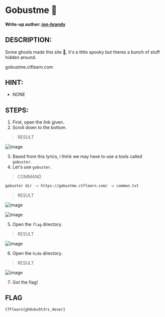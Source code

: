 # Gobustme 👻
#### Write-up author: [jon-brandy](https://github.com/jon-brandy)
## DESCRIPTION:
Some ghosts made this site 👻, it's a little spooky but theres a bunch of stuff hidden around. 

gobustme.ctflearn.com

## HINT:
- NONE

## STEPS:
1. First, open the link given.
2. Scroll down to the bottom.

> RESULT

![image](https://user-images.githubusercontent.com/70703371/194578634-43d39523-06b4-4de1-8d38-25e2fa2d8675.png)


3. Based from this lyrics, i think we may have to use a tools called `gobuster`.
4. Let's use `gobuster`. 

> COMMAND

```sh
gobuster dir -u https://gobustme.ctflearn.com/ -w common.txt
```

> RESULT

![image](https://user-images.githubusercontent.com/70703371/194579893-1b40e55a-e3e9-4f06-bb82-1796e82e94bc.png)


![image](https://user-images.githubusercontent.com/70703371/194580316-206f5842-0192-4c63-b6c8-ef007d3ebc8c.png)


5. Open the `flag` directory.

> RESULT

![image](https://user-images.githubusercontent.com/70703371/194580397-96c7d8f5-e66d-4824-9a67-915788f30ffc.png)


6. Open the `hide` directory.

> RESULT

![image](https://user-images.githubusercontent.com/70703371/194580512-1669e6a9-5eaf-4c7e-84b9-8e094d0d50be.png)


7. Got the flag!


## FLAG

```
CTFlearn{gh0sbu5t3rs_4ever}
```
